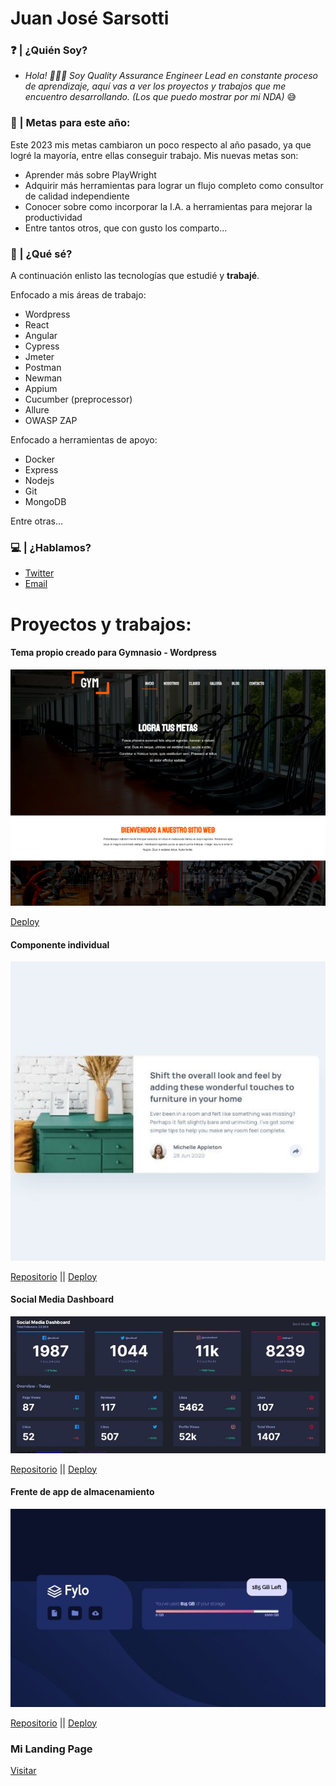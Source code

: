 # Juan José Sarsotti

###	❓	| ¿Quién Soy?
- *Hola! 🙋🏽‍♂️ Soy Quality Assurance Engineer Lead en constante proceso de aprendizaje, aquí vas a ver los proyectos y trabajos que me encuentro desarrollando. (Los que puedo mostrar por mi NDA)* 😅


### 🏁	| Metas para este año:
Este 2023 mis metas cambiaron un poco respecto al año pasado, ya que logré la mayoría, entre ellas conseguir trabajo. Mis nuevas metas son:
- Aprender más sobre PlayWright
- Adquirir más herramientas para lograr un flujo completo como consultor de calidad independiente 
- Conocer sobre como incorporar la I.A. a herramientas para mejorar la productividad
- Entre tantos otros, que con gusto los comparto...

### 🧠 | ¿Qué sé?
A continuación enlisto las tecnologías que estudié y <b>trabajé</b>.

Enfocado a mis áreas de trabajo:
- Wordpress
- React
- Angular
- Cypress
- Jmeter
- Postman
- Newman
- Appium
- Cucumber (preprocessor)
- Allure
- OWASP ZAP

Enfocado a herramientas de apoyo:
- Docker
- Express
- Nodejs
- Git
- MongoDB

Entre otras...

### 💻 | ¿Hablamos?  
- [Twitter](www.twitter.com/JuanSarsotti)
- [Email](mailto:juansarsotti@gmail.com)

# Proyectos y trabajos: 

#### Tema propio creado para Gymnasio - Wordpress
<p align="center">
  <img src="https://github.com/cocosar/cocosar/blob/master/Gymfitness-mini.png" alt="Wordpress theme for a Gym"/>
</p>

[Deploy](http://gymfitness-juan.epizy.com/)
#### Componente individual 
<p align="center">
  <img src="https://github.com/cocosar/cocosar/blob/master/componente-mini.JPG" alt="Wordpress theme for a Gym"/>
</p>


[Repositorio](https://github.com/cocosar/cardcomponent) || 
[Deploy](https://cardcomponent.vercel.app/)
#### Social Media Dashboard
<p align="center">
  <img src="https://github.com/cocosar/cocosar/blob/master/socialdash-mini.JPG" alt="Wordpress theme for a Gym"/>
</p>


[Repositorio](https://github.com/cocosar/socialmedia-dashboard) || 
[Deploy](https://socialmedia-dashboard-blush.vercel.app/)
#### Frente de app de almacenamiento
<p align="center">
  <img src="https://github.com/cocosar/cocosar/blob/master/fylo-mini.JPG" alt="Wordpress theme for a Gym"/>
</p>


[Repositorio](https://github.com/cocosar/fylo) || 
[Deploy](https://fourcardchallenge.vercel.app/)


### Mi Landing Page

[Visitar](https://landingpage-kohl.vercel.app/)
